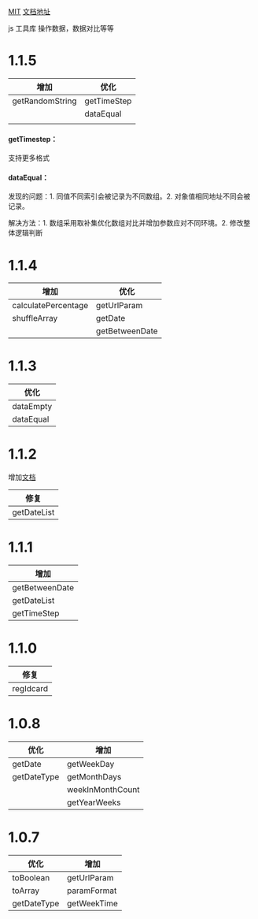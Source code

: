 [MIT](https://github.com/Czhangzihao/zztool/blob/main/LICENSE)     [文档地址](https://czhangzihao.github.io/zztool/)

js 工具库 操作数据，数据对比等等

# 1.1.5


| 增加            | 优化        |
| --------------- | ----------- |
| getRandomString | getTimeStep |
|                 | dataEqual   |
|                 |             |

#### getTimestep：

支持更多格式

#### dataEqual：

发现的问题：1. 同值不同索引会被记录为不同数组。2. 对象值相同地址不同会被记录。

解决方法：1. 数组采用取补集优化数组对比并增加参数应对不同环境。2. 修改整体逻辑判断

# 1.1.4


| 增加                | 优化           |
| ------------------- | -------------- |
| calculatePercentage | getUrlParam    |
| shuffleArray        | getDate        |
|                     | getBetweenDate |

# 1.1.3


| 优化      |
| --------- |
| dataEmpty |
| dataEqual |

# 1.1.2

增加[文档](https://czhangzihao.github.io/zztool/)


| 修复        |
| ----------- |
| getDateList |

# 1.1.1


| 增加           |
| -------------- |
| getBetweenDate |
| getDateList    |
| getTimeStep    |

# 1.1.0


| 修复      |
| --------- |
| regIdcard |

# 1.0.8


| 优化        | 增加             |
| ----------- | ---------------- |
| getDate     | getWeekDay       |
| getDateType | getMonthDays     |
|             | weekInMonthCount |
|             | getYearWeeks     |

# 1.0.7


| 优化        | 增加        |
| ----------- | ----------- |
| toBoolean   | getUrlParam |
| toArray     | paramFormat |
| getDateType | getWeekTime |
